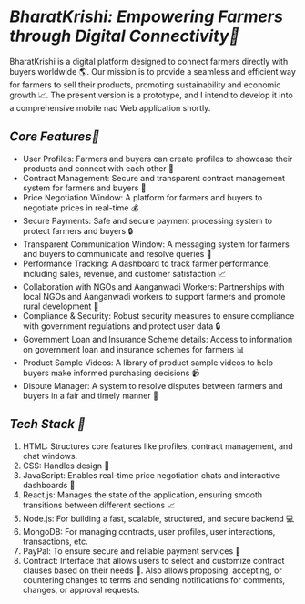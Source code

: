 # *BharatKrishi: Empowering Farmers through Digital Connectivity🌾*

BharatKrishi is a digital platform designed to connect farmers directly with buyers worldwide 🌎. Our mission is to provide a seamless and efficient way for farmers to sell their products, promoting sustainability and economic growth 📈. The present version is a prototype, and I intend to develop it into a comprehensive mobile nad Web application shortly.

## *Core Features🎉*
- User Profiles: Farmers and buyers can create profiles to showcase their products and connect with each other 👥 
- Contract Management: Secure and transparent contract management system for farmers and buyers 📝
- Price Negotiation Window: A platform for farmers and buyers to negotiate prices in real-time 💰
- Secure Payments: Safe and secure payment processing system to protect farmers and buyers 🔒 
- Transparent Communication Window: A messaging system for farmers and buyers to communicate and resolve queries 📲
- Performance Tracking: A dashboard to track farmer performance, including sales, revenue, and customer satisfaction 📈
- Collaboration with NGOs and Aanganwadi Workers: Partnerships with local NGOs and Aanganwadi workers to support farmers and promote rural development 🌾
- Compliance & Security: Robust security measures to ensure compliance with government regulations and protect user data 🔒
- Government Loan and Insurance Scheme details: Access to information on government loan and insurance schemes for farmers 📊
- Product Sample Videos: A library of product sample videos to help buyers make informed purchasing decisions 📹
- Dispute Manager: A system to resolve disputes between farmers and buyers in a fair and timely manner 🤝

## *Tech Stack 🤖*

1. HTML: Structures core features like profiles, contract management, and chat windows.
2. CSS: Handles design 🎨
3. JavaScript: Enables real-time price negotiation chats and interactive dashboards 🤖
4. React.js: Manages the state of the application, ensuring smooth transitions between different sections 📈
5. Node.js: For building a fast, scalable, structured, and secure backend 💻
6. MongoDB: For managing contracts, user profiles, user interactions, transactions, etc.
7. PayPal: To ensure secure and reliable payment services 💸
8. Contract: Interface that allows users to select and customize contract clauses based on their needs 📜. Also allows proposing, accepting, or countering changes to terms and sending notifications for comments, changes, or approval requests.

